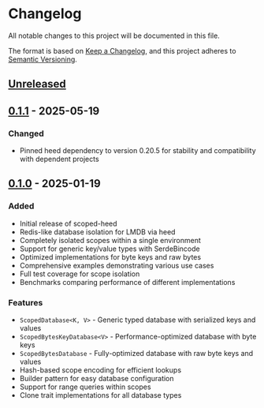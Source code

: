 # Changelog

All notable changes to this project will be documented in this file.

The format is based on [Keep a Changelog](https://keepachangelog.com/en/1.0.0/),
and this project adheres to [Semantic Versioning](https://semver.org/spec/v2.0.0.html).

## [Unreleased]

## [0.1.1] - 2025-05-19

### Changed
- Pinned heed dependency to version 0.20.5 for stability and compatibility with dependent projects

## [0.1.0] - 2025-01-19

### Added
- Initial release of scoped-heed
- Redis-like database isolation for LMDB via heed
- Completely isolated scopes within a single environment
- Support for generic key/value types with SerdeBincode
- Optimized implementations for byte keys and raw bytes
- Comprehensive examples demonstrating various use cases
- Full test coverage for scope isolation
- Benchmarks comparing performance of different implementations

### Features
- `ScopedDatabase<K, V>` - Generic typed database with serialized keys and values
- `ScopedBytesKeyDatabase<V>` - Performance-optimized database with byte keys
- `ScopedBytesDatabase` - Fully-optimized database with raw byte keys and values
- Hash-based scope encoding for efficient lookups
- Builder pattern for easy database configuration
- Support for range queries within scopes
- Clone trait implementations for all database types

[Unreleased]: https://github.com/verse-pbc/scoped-heed/compare/v0.1.1...HEAD
[0.1.1]: https://github.com/verse-pbc/scoped-heed/compare/v0.1.0...v0.1.1
[0.1.0]: https://github.com/verse-pbc/scoped-heed/releases/tag/v0.1.0